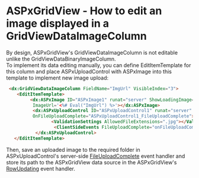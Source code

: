 # ASPxGridView - How to edit an image displayed in a GridViewDataImageColumn


<p>By design, ASPxGridView's GridViewDataImageColumn is not editable unlike the GridViewDataBinaryImageColumn. <br>To implement its data editing manually, you can define EditItemTemplate for this column and place ASPxUploadControl with ASPxImage into this template to implement new image upload:</p>


```aspx
 <dx:GridViewDataImageColumn FieldName="ImgUrl" VisibleIndex="3">
    <EditItemTemplate>
         <dx:ASPxImage ID="ASPxImage1" runat="server" ShowLoadingImage="true" Width="200px" ClientInstanceName="img"
          ImageUrl='<%# Eval("ImgUrl") %>'></dx:ASPxImage>
          <dx:ASPxUploadControl ID="ASPxUploadControl1" runat="server" UploadMode="Auto" Width="200px" AutoStartUpload="true"
          OnFileUploadComplete="ASPxUploadControl1_FileUploadComplete">
                 <ValidationSettings AllowedFileExtensions=".jpg"></ValidationSettings>
                  <ClientSideEvents FileUploadComplete="onFileUploadComplete" />
           </dx:ASPxUploadControl>
   </EditItemTemplate>
```


<p>Then, save an uploaded image to the required folder in ASPxUploadControl's server-side <a href="https://documentation.devexpress.com/#AspNet/DevExpressWebASPxUploadControl_FileUploadCompletetopic">FileUploadComplete</a> event handler and store its path to the ASPxGridView data source in the ASPxGridView's <a href="https://documentation.devexpress.com/#AspNet/DevExpressWebASPxGridView_RowUpdatingtopic">RowUpdating</a> event handler.</p>

<br/>


